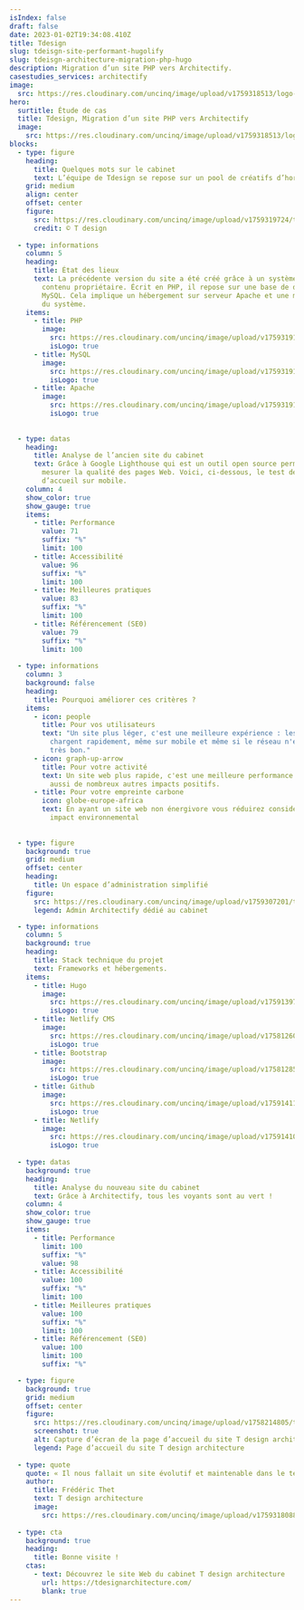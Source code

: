 ```yaml
---
isIndex: false
draft: false
date: 2023-01-02T19:34:08.410Z
title: Tdesign
slug: tdeisgn-site-performant-hugolify
slug: tdeisgn-architecture-migration-php-hugo
description: Migration d’un site PHP vers Architectify.
casestudies_services: architectify
image:
  src: https://res.cloudinary.com/uncinq/image/upload/v1759318513/logo-tdesign-white_va5ao4.svg
hero:
  surtitle: Étude de cas
  title: Tdesign, Migration d’un site PHP vers Architectify
  image:
    src: https://res.cloudinary.com/uncinq/image/upload/v1759318513/logo-tdesign-white_va5ao4.svg
blocks:
  - type: figure
    heading:
      title: Quelques mots sur le cabinet
      text: L’équipe de Tdesign se repose sur un pool de créatifs d’horizons variés et complémentaires, architectes, archi d’intérieurs, décorateurs, artistes peintre, illustrateurs, photographes et perspectivistes 3D, qui nourrit aujourd’hui une certaine émulation pour développer une approche théorique basée sur un gros travail d’analyse, de recherches et d’écoute en amont de la conception.
    grid: medium
    align: center
    offset: center
    figure:
      src: https://res.cloudinary.com/uncinq/image/upload/v1759319724/tdesign-intro_d4mwq6.jpg
      credit: © T design
  
  - type: informations
    column: 5
    heading:
      title: État des lieux
      text: La précédente version du site a été créé grâce à un système de gestion de
        contenu propriétaire. Écrit en PHP, il repose sur une base de données
        MySQL. Cela implique un hébergement sur serveur Apache et une maintenance
        du système.
    items:
      - title: PHP
        image:
          src: https://res.cloudinary.com/uncinq/image/upload/v1759319100/logo-php_pbfuln.svg
          isLogo: true
      - title: MySQL
        image:
          src: https://res.cloudinary.com/uncinq/image/upload/v1759319108/logo-mysql_nuglys.svg
          isLogo: true
      - title: Apache
        image:
          src: https://res.cloudinary.com/uncinq/image/upload/v1759319105/logo-apache_kmy2ap.svg
          isLogo: true
  
  
  - type: datas
    heading:
      title: Analyse de l’ancien site du cabinet
      text: Grâce à Google Lighthouse qui est un outil open source permettant de
        mesurer la qualité des pages Web. Voici, ci-dessous, le test de la page
        d’accueil sur mobile.
    column: 4
    show_color: true
    show_gauge: true
    items:
      - title: Performance
        value: 71
        suffix: "%"
        limit: 100
      - title: Accessibilité
        value: 96
        suffix: "%"
        limit: 100
      - title: Meilleures pratiques
        value: 83
        suffix: "%"
        limit: 100
      - title: Référencement (SE0)
        value: 79
        suffix: "%"
        limit: 100
  
  - type: informations
    column: 3
    background: false
    heading:
      title: Pourquoi améliorer ces critères ?
    items:
      - icon: people
        title: Pour vos utilisateurs
        text: "Un site plus léger, c'est une meilleure expérience : les pages se
          chargent rapidement, même sur mobile et même si le réseau n'est pas
          très bon."
      - icon: graph-up-arrow
        title: Pour votre activité
        text: Un site web plus rapide, c'est une meilleure performance business. Cela a
          aussi de nombreux autres impacts positifs.
      - title: Pour votre empreinte carbone
        icon: globe-europe-africa
        text: En ayant un site web non énergivore vous réduirez considérablement votre
          impact environnemental
  
  
  - type: figure
    background: true
    grid: medium
    offset: center
    heading:
      title: Un espace d’administration simplifié
    figure:
      src: https://res.cloudinary.com/uncinq/image/upload/v1759307201/tdesign-screenshot-admin_w0qux5.png
      legend: Admin Architectify dédié au cabinet

  - type: informations
    column: 5
    background: true
    heading:
      title: Stack technique du projet
      text: Frameworks et hébergements.
    items:
      - title: Hugo
        image:
          src: https://res.cloudinary.com/uncinq/image/upload/v1759139728/logo-hugo_mpfc7g.svg
          isLogo: true
      - title: Netlify CMS
        image:
          src: https://res.cloudinary.com/uncinq/image/upload/v1758126072/logo-netlify-cms_yrrarb.svg
          isLogo: true
      - title: Bootstrap
        image:
          src: https://res.cloudinary.com/uncinq/image/upload/v1758128591/logo-bootstrap-5_h3gtgt.svg
          isLogo: true
      - title: Github
        image:
          src: https://res.cloudinary.com/uncinq/image/upload/v1759141102/logo-github-white_wjzqsw.svg
          isLogo: true
      - title: Netlify
        image:
          src: https://res.cloudinary.com/uncinq/image/upload/v1759141001/logo-netlify-white_z99tjm.svg
          isLogo: true
  
  - type: datas
    background: true
    heading:
      title: Analyse du nouveau site du cabinet
      text: Grâce à Architectify, tous les voyants sont au vert !
    column: 4
    show_color: true
    show_gauge: true
    items:
      - title: Performance
        limit: 100
        suffix: "%"
        value: 98
      - title: Accessibilité
        value: 100
        suffix: "%"
        limit: 100
      - title: Meilleures pratiques
        value: 100
        suffix: "%"
        limit: 100
      - title: Référencement (SE0)
        value: 100
        limit: 100
        suffix: "%"

  - type: figure
    background: true
    grid: medium
    offset: center
    figure:
      src: https://res.cloudinary.com/uncinq/image/upload/v1758214805/tdesign_ctqfz1.png
      screenshot: true
      alt: Capture d’écran de la page d’accueil du site T design architecture
      legend: Page d’accueil du site T design architecture
  
  - type: quote
    quote: « Il nous fallait un site évolutif et maintenable dans le temps. Architectify nous a permis d’associer évolution et site Web bas carbone et accessible. »
    author:
      title: Frédéric Thet
      text: T design architecture
      image:
        src: https://res.cloudinary.com/uncinq/image/upload/v1759318088/frederic-thet_ywpofk.jpg
  
  - type: cta
    background: true
    heading:
      title: Bonne visite !
    ctas:
      - text: Découvrez le site Web du cabinet T design architecture
        url: https://tdesignarchitecture.com/
        blank: true
---
```

